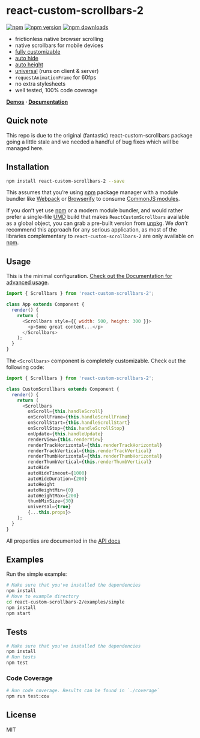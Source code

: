 react-custom-scrollbars-2
=========================

[![npm](https://img.shields.io/badge/npm-react--custom--scrollbars--2-brightgreen.svg?style=flat-square)]()
[![npm version](https://img.shields.io/npm/v/react-custom-scrollbars-2.svg?style=flat-square)](https://www.npmjs.com/package/react-custom-scrollbars-2)
[![npm downloads](https://img.shields.io/npm/dm/react-custom-scrollbars-2.svg?style=flat-square)](https://www.npmjs.com/package/react-custom-scrollbars-2)

* frictionless native browser scrolling
* native scrollbars for mobile devices
* [fully customizable](https://github.com/RobPethick/react-custom-scrollbars-2/blob/master/docs/customization.md)
* [auto hide](https://github.com/RobPethick/react-custom-scrollbars-2/blob/master/docs/usage.md#auto-hide)
* [auto height](https://github.com/RobPethick/react-custom-scrollbars-2/blob/master/docs/usage.md#auto-height)
* [universal](https://github.com/RobPethick/react-custom-scrollbars-2/blob/master/docs/usage.md#universal-rendering) (runs on client & server)
* `requestAnimationFrame` for 60fps
* no extra stylesheets
* well tested, 100% code coverage

**[Demos](http://malte-wessel.github.io/react-custom-scrollbars/) · [Documentation](https://github.com/RobPethick/react-custom-scrollbars-2/tree/master/docs)**

## Quick note
This repo is due to the original (fantastic) react-custom-scrollbars package going a little stale and we needed a handful of bug fixes which will be managed here.

## Installation
```bash
npm install react-custom-scrollbars-2 --save
```

This assumes that you’re using [npm](http://npmjs.com/) package manager with a module bundler like [Webpack](http://webpack.github.io) or [Browserify](http://browserify.org/) to consume [CommonJS modules](http://webpack.github.io/docs/commonjs.html).

If you don’t yet use [npm](http://npmjs.com/) or a modern module bundler, and would rather prefer a single-file [UMD](https://github.com/umdjs/umd) build that makes `ReactCustomScrollbars` available as a global object, you can grab a pre-built version from [unpkg](https://unpkg.com/react-custom-scrollbars@3.0.1/dist/react-custom-scrollbars.js). We *don’t* recommend this approach for any serious application, as most of the libraries complementary to `react-custom-scrollbars-2` are only available on [npm](http://npmjs.com/).

## Usage

This is the minimal configuration. [Check out the Documentation for advanced usage](https://github.com/RobPethick/react-custom-scrollbars-2/tree/master/docs).

```javascript
import { Scrollbars } from 'react-custom-scrollbars-2';

class App extends Component {
  render() {
    return (
      <Scrollbars style={{ width: 500, height: 300 }}>
        <p>Some great content...</p>
      </Scrollbars>
    );
  }
}
```

The `<Scrollbars>` component is completely customizable. Check out the following code:

```javascript
import { Scrollbars } from 'react-custom-scrollbars-2';

class CustomScrollbars extends Component {
  render() {
    return (
      <Scrollbars
        onScroll={this.handleScroll}
        onScrollFrame={this.handleScrollFrame}
        onScrollStart={this.handleScrollStart}
        onScrollStop={this.handleScrollStop}
        onUpdate={this.handleUpdate}
        renderView={this.renderView}
        renderTrackHorizontal={this.renderTrackHorizontal}
        renderTrackVertical={this.renderTrackVertical}
        renderThumbHorizontal={this.renderThumbHorizontal}
        renderThumbVertical={this.renderThumbVertical}
        autoHide
        autoHideTimeout={1000}
        autoHideDuration={200}
        autoHeight
        autoHeightMin={0}
        autoHeightMax={200}
        thumbMinSize={30}
        universal={true}
        {...this.props}>
    );
  }
}
```

All properties are documented in the [API docs](https://github.com/RobPethick/react-custom-scrollbars-2/blob/master/docs/API.md)

## Examples

Run the simple example:
```bash
# Make sure that you've installed the dependencies
npm install
# Move to example directory
cd react-custom-scrollbars-2/examples/simple
npm install
npm start
```

## Tests
```bash
# Make sure that you've installed the dependencies
npm install
# Run tests
npm test
```

### Code Coverage
```bash
# Run code coverage. Results can be found in `./coverage`
npm run test:cov
```


## License

MIT
